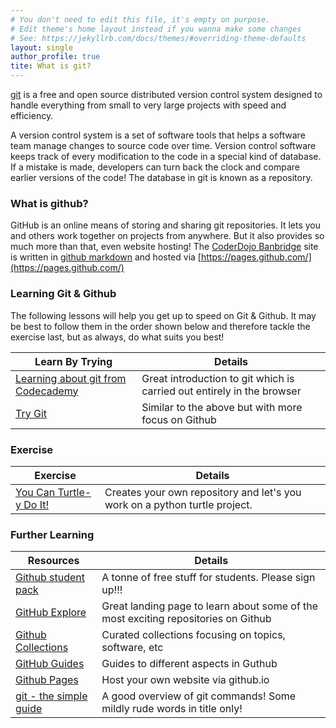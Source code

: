 ```yaml
---
# You don't need to edit this file, it's empty on purpose.
# Edit theme's home layout instead if you wanna make some changes
# See: https://jekyllrb.com/docs/themes/#overriding-theme-defaults
layout: single
author_profile: true
tite: What is git?
---
```

[git](https://git-scm.com/) is a free and open source distributed version control system designed to handle everything 
from small to very large projects with speed and efficiency.

A version control system is a set of software tools that helps a software team manage changes to source code over 
time. Version control software keeps track of every modification to the code in a special kind of database. If a 
mistake is made, developers can turn back the clock and compare earlier versions of the code! The database in git is
known as a repository.

### What is github?

GitHub is an online means of storing and sharing git repositories. It lets you and others work together on projects 
from anywhere. But it also provides so much more than that, even website hosting! The 
[CoderDojo Banbridge](http://coderdojo-banbridge.github.io) site is written in 
[github markdown](https://guides.github.com/features/mastering-markdown/) and hosted via 
[https://pages.github.com/](https://pages.github.com/)

### Learning Git & Github

The following lessons will help you get up to speed on Git & Github. It may be best to follow them in the order shown below
and therefore tackle the exercise last, but as always, do what suits you best!

| Learn By Trying                                                                             	| Details                                                    	|
|----------------------------------------------------------------------------------------------	|------------------------------------------------------------	|
| [Learning about git from Codecademy](https://www.codecademy.com/learn/learn-git)              | Great introduction to git which is carried out entirely in the browser |
| [Try Git](https://try.github.io/levels/1/challenges/1) 	                                      | Similar to the above but with more focus on Github	|

### Exercise

| Exercise                                                                             	| Details                                                    	|
|----------------------------------------------------------------------------------------------	|------------------------------------------------------------	|
| [You Can Turtle-y Do It!](https://classroom.github.com/a/kfyXO2IX)              | Creates your own repository and let's you work on a python turtle project. |

### Further Learning

| Resources                                                                             	| Details                                                    	|
|----------------------------------------------------------------------------------------------	|------------------------------------------------------------	|
| [Github student pack](https://education.github.com/pack)  | A tonne of free stuff for students. Please sign up!!! |
| [GitHub Explore](https://github.com/explore)              | Great landing page to learn about some of the most exciting repositories on Github |
| [Github Collections](https://github.com/collections) 	    | Curated collections focusing on topics, software, etc |
| [GitHub Guides](https://guides.github.com/)     | Guides to different aspects in Guthub |
| [Github Pages](https://pages.github.com/)       | Host your own website via github.io |
| [git - the simple guide](http://rogerdudler.github.io/git-guide/) | A good overview of git commands! Some mildly rude words in title only! |
